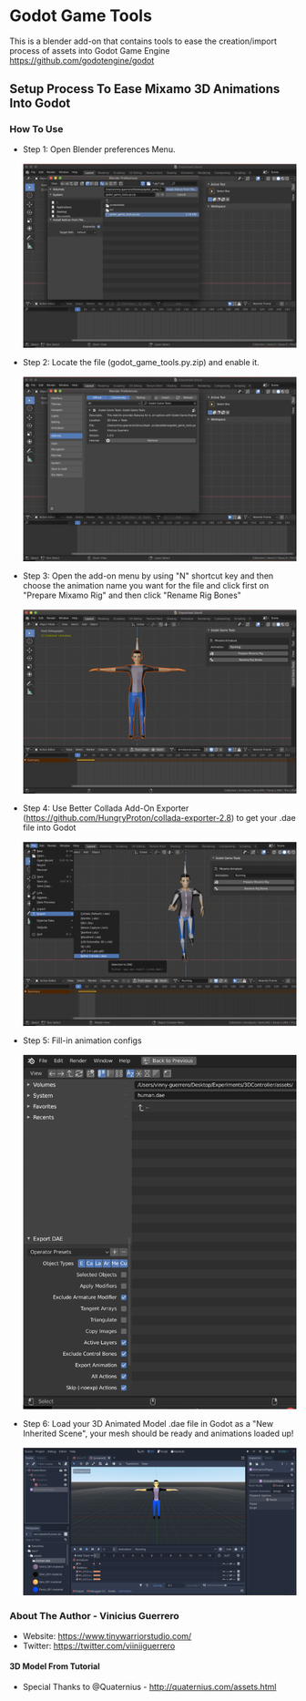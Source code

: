 # Godot Game Tools
This is a blender add-on that contains tools to ease the creation/import process of assets into Godot Game Engine <br/> https://github.com/godotengine/godot

## Setup Process To Ease Mixamo 3D Animations Into Godot

### How To Use
- Step 1: Open Blender preferences Menu. <br/> <br/>
![Step 1](/screenshots/Screenshot01.png "Step 1")

- Step 2: Locate the file (godot_game_tools.py.zip) and enable it. <br/> <br/>
![Step 2](/screenshots/Screenshot02.png "Step 2")

- Step 3: Open the add-on menu by using "N" shortcut key and then choose the animation name you want for the file and click first on "Prepare Mixamo Rig" and then click "Rename Rig Bones" <br/> <br/>
![Step 3](/screenshots/Screenshot03.png "Step 3")

- Step 4: Use Better Collada Add-On Exporter (https://github.com/HungryProton/collada-exporter-2.8) to get your .dae file into Godot <br/> <br/>
![Step 4](/screenshots/Screenshot04.png "Step 4")

- Step 5: Fill-in animation configs <br/> <br/>
![Step 5](/screenshots/Screenshot05.png "Step 5")

- Step 6: Load your 3D Animated Model .dae file in Godot as a "New Inherited Scene", your mesh should be ready and animations loaded up! <br/> <br/>
![Step 6](/screenshots/Screenshot06.png "Step 6")

### About The Author - Vinicius Guerrero

- Website: https://www.tinywarriorstudio.com/
- Twitter: https://twitter.com/viiniiguerrero

#### 3D Model From Tutorial 
- Special Thanks to @Quaternius - http://quaternius.com/assets.html

